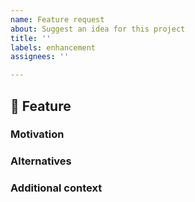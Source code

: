 ```yaml
---
name: Feature request
about: Suggest an idea for this project
title: ''
labels: enhancement
assignees: ''

---
```


## 🚀 Feature
<!-- A clear and concise description of the feature proposal -->

### Motivation

<!-- Please outline the motivation for the proposal. Is your feature request related to a problem? e.g., I'm always frustrated when [...]. If this is related to another GitHub issue, please link here too -->

### Alternatives

<!-- A clear and concise description of any alternative solutions or features you've considered, if any. -->

### Additional context

<!-- Add any other context or screenshots about the feature request here. -->
